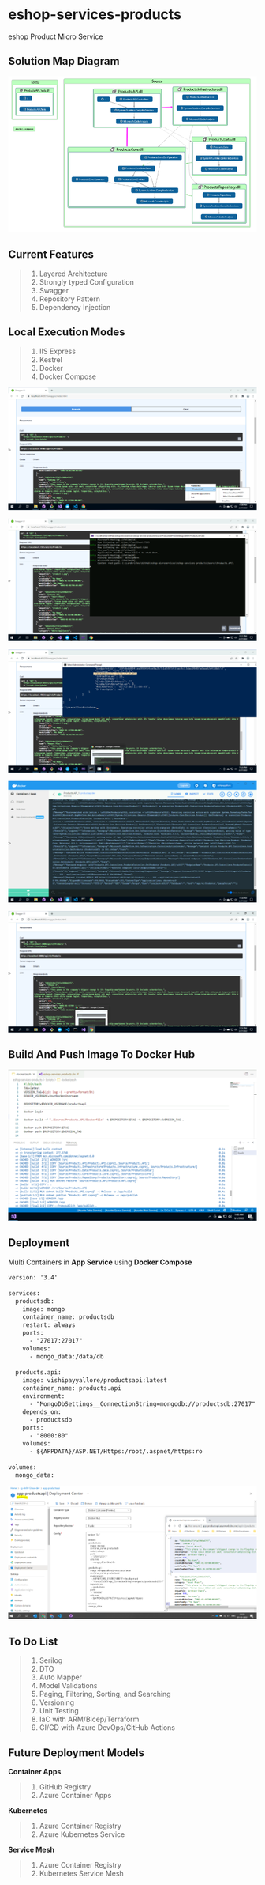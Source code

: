# eshop-services-products

eshop Product Micro Service

## Solution Map Diagram

![Solution Map Diagram |150x150](./Documentation/Images/eshop-services-products.PNG)

## Current Features

> 1. Layered Architecture
> 1. Strongly typed Configuration
> 1. Swagger
> 1. Repository Pattern
> 1. Dependency Injection

## Local Execution Modes

> 1. IIS Express
> 1. Kestrel
> 1. Docker
> 1. Docker Compose

![Execute With IIS Express |150x150](./Documentation/Images/ExecuteWithIISExpress.PNG)

![Execute With Kestrel |150x150](./Documentation/Images/ExecuteWithKestrel.PNG)

![Execute With Docker |150x150](./Documentation/Images/ExecuteWithDocker.PNG)

![Products API Docker Logs |150x150](./Documentation/Images/ProductsAPIDockerLogs.PNG)

![Execute With Docker Compose |150x150](./Documentation/Images/ExecuteWithDockerCompose.PNG)

## Build And Push Image To Docker Hub

![Build And Push Image To Docker Hub |150x150](./Documentation/Images/BuildAndPushImageToDockerHub.PNG)

## Deployment

Multi Containers in **App Service** using **Docker Compose**

```
version: '3.4'

services:
  productsdb:
    image: mongo
    container_name: productsdb
    restart: always
    ports:
      - "27017:27017"
    volumes:
      - mongo_data:/data/db

  products.api:
    image: vishipayyallore/productsapi:latest
    container_name: products.api
    environment:
      - "MongoDbSettings__ConnectionString=mongodb://productsdb:27017"
    depends_on:
      - productsdb
    ports:
      - "8000:80"
    volumes:
      - ${APPDATA}/ASP.NET/Https:/root/.aspnet/https:ro

volumes:
  mongo_data:
```

![Deploy To App Services Multi Container |150x150](./Documentation/Images/DeployToAppServicesMultiContainer.PNG)

## To Do List

> 1. Serilog
> 1. DTO
> 1. Auto Mapper
> 1. Model Validations
> 1. Paging, Filtering, Sorting, and Searching
> 1. Versioning
> 1. Unit Testing
> 1. IaC with ARM/Bicep/Terraform
> 1. CI/CD with Azure DevOps/GitHub Actions

## Future Deployment Models

**Container Apps**

> 1. GitHub Registry
> 1. Azure Container Apps

**Kubernetes**

> 1. Azure Container Registry
> 1. Azure Kubernetes Service

**Service Mesh**

> 1. Azure Container Registry
> 1. Kubernetes Service Mesh
